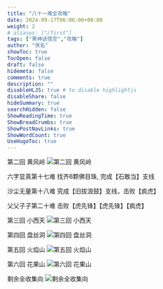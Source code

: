 ```yaml
---
title: "八十一难全攻略"
date: 2024-09-17T06:06:06+00:00
weight: 2
# aliases: ["/first"]
tags: ["黑神话悟空","攻略"]
author: "佚名"
showToc: true
TocOpen: false
draft: false
hidemeta: false
comments: true
description: ""
disableHLJS: true # to disable highlightjs
disableShare: false
hideSummary: true
searchHidden: false
ShowReadingTime: true
ShowBreadCrumbs: true
ShowPostNavLinks: true
ShowWordCount: true
UseHugoToc: true
---
```


第二回 黄风岭
![第二回 黄风岭](2.png)

六字显真第十七难
    找齐6颗佛目珠, 完成【石敢当】支线

沙尘无量第十八难
    究成【旧拔浪鼓】支线，击败【疯虎】

父父子子第二十难
    击败【虎先锋】【虎先锋】【疯虎】

第三回 小西天
![第三回 小西天](3.png)

第四回 盘丝洞
![第四回 盘丝洞](4.png)

第五回 火焰山
![第五回 火焰山](5.png)

第六回 花果山
![第六回 花果山](6.png)

剩余全收集向
![剩余全收集向](7.png)

